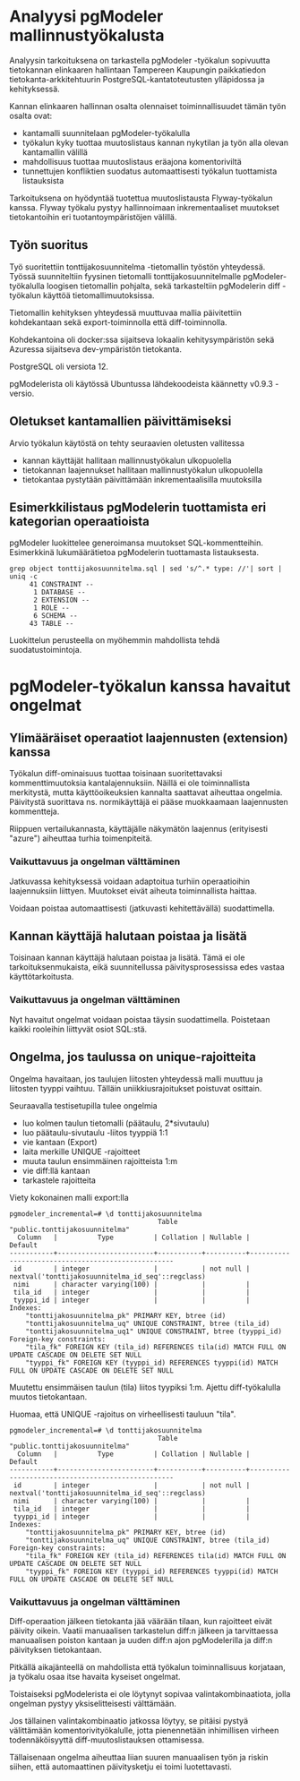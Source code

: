 # Analyysi pgModeler mallinnustyökalusta

Analyysin tarkoituksena on tarkastella pgModeler -työkalun sopivuutta
tietokannan elinkaaren hallintaan Tampereen Kaupungin paikkatiedon
tietokanta-arkkitehtuurin PostgreSQL-kantatoteutusten ylläpidossa ja
kehityksessä.

Kannan elinkaaren hallinnan osalta olennaiset toiminnallisuudet tämän
työn osalta ovat:
* kantamalli suunnitelaan pgModeler-työkalulla
* työkalun kyky tuottaa muutoslistaus kannan nykytilan ja työn alla olevan
  kantamallin välillä
* mahdollisuus tuottaa muutoslistaus eräajona komentoriviltä
* tunnettujen konfliktien suodatus automaattisesti työkalun
  tuottamista listauksista

Tarkoituksena on hyödyntää tuotettua muutoslistausta
Flyway-työkalun kanssa. Flyway työkalu pystyy hallinnoimaan
inkrementaaliset muutokset tietokantoihin eri tuotantoympäristöjen
välillä.

## Työn suoritus

Työ suoritettiin tonttijakosuunnitelma -tietomallin työstön
yhteydessä. Työssä suunniteltiin fyysinen tietomalli
tonttijakosuunnitelmalle pgModeler-työkalulla loogisen tietomallin pohjalta,
sekä tarkasteltiin
pgModelerin diff -työkalun käyttöä tietomallimuutoksissa.

Tietomallin kehityksen yhteydessä muuttuvaa mallia päivitettiin
kohdekantaan sekä export-toiminnolla että diff-toiminnolla.

Kohdekantoina oli docker:ssa sijaitseva lokaalin kehitysympäristön
sekä Azuressa sijaitseva dev-ympäristön tietokanta.

PostgreSQL oli versiota 12.

pgModelerista oli käytössä Ubuntussa lähdekoodeista käännetty v0.9.3
-versio.

## Oletukset kantamallien päivittämiseksi

Arvio työkalun käytöstä on tehty seuraavien oletusten vallitessa

* kannan käyttäjät hallitaan mallinnustyökalun ulkopuolella
* tietokannan laajennukset hallitaan mallinnustyökalun ulkopuolella
* tietokantaa pystytään päivittämään inkrementaalisilla muutoksilla

## Esimerkkilistaus pgModelerin tuottamista eri kategorian operaatioista

pgModeler luokittelee generoimansa muutokset SQL-kommentteihin. Esimerkkinä lukumäärätietoa pgModelerin tuottamasta listauksesta.
```
grep object tonttijakosuunnitelma.sql | sed 's/^.* type: //'| sort | uniq -c
     41 CONSTRAINT --
      1 DATABASE --
      2 EXTENSION --
      1 ROLE --
      6 SCHEMA --
     43 TABLE --
```
Luokittelun perusteella on myöhemmin mahdollista tehdä suodatustoimintoja.

# pgModeler-työkalun kanssa havaitut ongelmat

## Ylimääräiset operaatiot laajennusten (extension) kanssa

Työkalun diff-ominaisuus tuottaa toisinaan suoritettavaksi
kommenttimuutoksia kantalajennuksiin. Näillä ei ole toiminnallista
merkitystä, mutta käyttöoikeuksien kannalta saattavat aiheuttaa
ongelmia. Päivitystä suorittava ns. normikäyttäjä ei pääse
muokkaamaan laajennusten kommentteja.

Riippuen vertailukannasta, käyttäjälle näkymätön laajennus
(erityisesti "azure") aiheuttaa turhia toimenpiteitä.

### Vaikuttavuus ja ongelman välttäminen

Jatkuvassa kehityksessä voidaan adaptoitua turhiin operaatioihin
laajennuksiin liittyen. Muutokset eivät aiheuta toiminnallista
haittaa.

Voidaan poistaa automaattisesti (jatkuvasti kehitettävällä) suodattimella.

## Kannan käyttäjä halutaan poistaa ja lisätä

Toisinaan kannan käyttäjä halutaan poistaa ja lisätä. Tämä ei ole
tarkoituksenmukaista, eikä suunnitellussa päivitysprosessissa edes
vastaa käyttötarkoitusta.

### Vaikuttavuus ja ongelman välttäminen

Nyt havaitut ongelmat voidaan poistaa täysin suodattimella. Poistetaan
kaikki rooleihin liittyvät osiot SQL:stä.

## Ongelma, jos taulussa on unique-rajoitteita

Ongelma havaitaan, jos taulujen liitosten yhteydessä malli muuttuu ja
liitosten tyyppi vaihtuu. Tälläin uniikkiusrajoitukset poistuvat
osittain.

Seuraavalla testisetupilla tulee ongelmia
* luo kolmen taulun tietomalli (päätaulu, 2*sivutaulu)
* luo päätaulu-sivutaulu -liitos tyyppiä 1:1
* vie kantaan (Export)
* laita merkille UNIQUE -rajoitteet
* muuta taulun ensimmäinen rajoitteista 1:m
* vie diff:llä kantaan
* tarkastele rajoitteita

Viety kokonainen malli export:lla
```
pgmodeler_incremental=# \d tonttijakosuunnitelma
                                     Table "public.tonttijakosuunnitelma"
  Column   |          Type          | Collation | Nullable |                      Default                      
-----------+------------------------+-----------+----------+---------------------------------------------------
 id        | integer                |           | not null | nextval('tonttijakosuunnitelma_id_seq'::regclass)
 nimi      | character varying(100) |           |          | 
 tila_id   | integer                |           |          | 
 tyyppi_id | integer                |           |          | 
Indexes:
    "tonttijakosuunnitelma_pk" PRIMARY KEY, btree (id)
    "tonttijakosuunnitelma_uq" UNIQUE CONSTRAINT, btree (tila_id)
    "tonttijakosuunnitelma_uq1" UNIQUE CONSTRAINT, btree (tyyppi_id)
Foreign-key constraints:
    "tila_fk" FOREIGN KEY (tila_id) REFERENCES tila(id) MATCH FULL ON UPDATE CASCADE ON DELETE SET NULL
    "tyyppi_fk" FOREIGN KEY (tyyppi_id) REFERENCES tyyppi(id) MATCH FULL ON UPDATE CASCADE ON DELETE SET NULL
```

Muutettu ensimmäisen taulun (tila) liitos tyypiksi 1:m. Ajettu
diff-työkalulla muutos tietokantaan.

Huomaa, että UNIQUE -rajoitus on virheellisesti tauluun "tila".

```
pgmodeler_incremental=# \d tonttijakosuunnitelma
                                     Table "public.tonttijakosuunnitelma"
  Column   |          Type          | Collation | Nullable |                      Default                      
-----------+------------------------+-----------+----------+---------------------------------------------------
 id        | integer                |           | not null | nextval('tonttijakosuunnitelma_id_seq'::regclass)
 nimi      | character varying(100) |           |          | 
 tila_id   | integer                |           |          | 
 tyyppi_id | integer                |           |          | 
Indexes:
    "tonttijakosuunnitelma_pk" PRIMARY KEY, btree (id)
    "tonttijakosuunnitelma_uq" UNIQUE CONSTRAINT, btree (tila_id)
Foreign-key constraints:
    "tila_fk" FOREIGN KEY (tila_id) REFERENCES tila(id) MATCH FULL ON UPDATE CASCADE ON DELETE SET NULL
    "tyyppi_fk" FOREIGN KEY (tyyppi_id) REFERENCES tyyppi(id) MATCH FULL ON UPDATE CASCADE ON DELETE SET NULL
```

### Vaikuttavuus ja ongelman välttäminen

Diff-operaation jälkeen tietokanta jää väärään tilaan, kun rajoitteet
eivät päivity oikein. Vaatii manuaalisen tarkastelun diff:n jälkeen ja
tarvittaessa manuaalisen poiston kantaan ja uuden diff:n ajon
pgModelerilla ja diff:n päivityksen tietokantaan.

Pitkällä aikajänteellä on mahdollista että työkalun toiminnallisuus korjataan, ja työkalu osaa itse havaita kyseiset ongelmat.

Toistaiseksi pgModelerista ei ole löytynyt sopivaa valintakombinaatiota, jolla ongelman pystyy yksiselitteisesti välttämään.

Jos tällainen valintakombinaatio jatkossa löytyy, se pitäisi pystyä
välittämään komentorivityökalulle, jotta pienennetään inhimillisen
virheen todennäköisyyttä diff-muutoslistauksen ottamisessa.

Tällaisenaan ongelma aiheuttaa liian suuren manuaalisen työn ja riskin siihen, että automaattinen päivitysketju ei toimi luotettavasti.